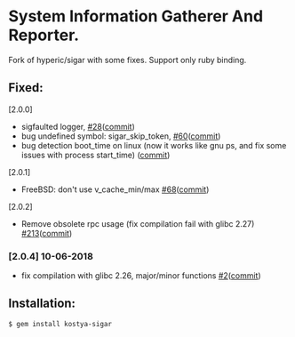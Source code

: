 # System Information Gatherer And Reporter. 

Fork of hyperic/sigar with some fixes. Support only ruby binding.

## Fixed:

[2.0.0]
* sigfaulted logger, [#28](https://github.com/hyperic/sigar/pull/28)([commit](https://github.com/kostya/sigar/commit/c2a1af))
* bug undefined symbol: sigar_skip_token, [#60](https://github.com/hyperic/sigar/pull/60)([commit](https://github.com/kostya/sigar/commit/dfe8fe))
* bug detection boot_time on linux (now it works like gnu ps, and fix some issues with process start_time) ([commit](https://github.com/kostya/sigar/commit/660259))

[2.0.1]
* FreeBSD: don't use v_cache_min/max [#68](https://github.com/hyperic/sigar/pull/68)([commit](https://github.com/kostya/sigar/commit/800076db97bcacb1ba90805d740b4f9a5a1d3cca))

[2.0.2]
* Remove obsolete rpc usage (fix compilation fail with glibc 2.27) [#213](https://github.com/kostya/eye/issues/213)([commit](https://github.com/kostya/sigar/commit/a971b9e8e1443fdf236c5ffa199c1994c05fcd4b))

### [2.0.4] 10-06-2018
* fix compilation with glibc 2.26, major/minor functions [#2](https://github.com/kostya/sigar/issues/2)([commit](https://github.com/kostya/sigar/commit/a2c67588d0f686e0007dadcaf0e4bbb35c0e1e83))


## Installation:

    $ gem install kostya-sigar
